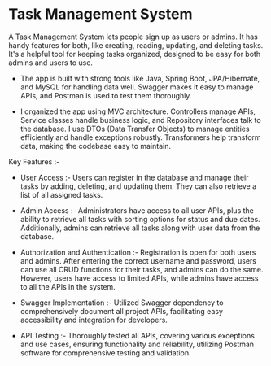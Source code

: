 # Task Management System

A Task Management System lets people sign up as users or admins. It has handy features for both, like creating, reading, updating, and deleting tasks. It's a helpful tool for keeping tasks organized, designed to be easy for both admins and users to use.

* The app is built with strong tools like Java, Spring Boot, JPA/Hibernate, and MySQL for handling data well. Swagger makes it easy to manage APIs, and Postman is used to test them thoroughly.

* I organized the app using MVC architecture. Controllers manage APIs, Service classes handle business logic, and Repository interfaces talk to the database. I use DTOs (Data Transfer Objects) to manage entities efficiently and handle exceptions robustly. Transformers help transform data, making the codebase easy to maintain.

Key Features :-
* User Access :- Users can register in the database and manage their tasks by adding, deleting, and updating them. They can also retrieve a list of all assigned tasks.

* Admin Access :- Administrators have access to all user APIs, plus the ability to retrieve all tasks with sorting options for status and due dates. Additionally, admins can retrieve all tasks along with user data from the database.

* Authorization and Authentication :- Registration is open for both users and admins. After entering the correct username and password, users can use all CRUD functions for their tasks, and admins can do the same. However, users have access to limited APIs, while admins have access to all the APIs in the system.

* Swagger Implementation :- Utilized Swagger dependency to comprehensively document all project APIs, facilitating easy accessibility and integration for developers.

* API Testing :- Thoroughly tested all APIs, covering various exceptions and use cases, ensuring functionality and reliability, utilizing Postman software for comprehensive testing and validation.
